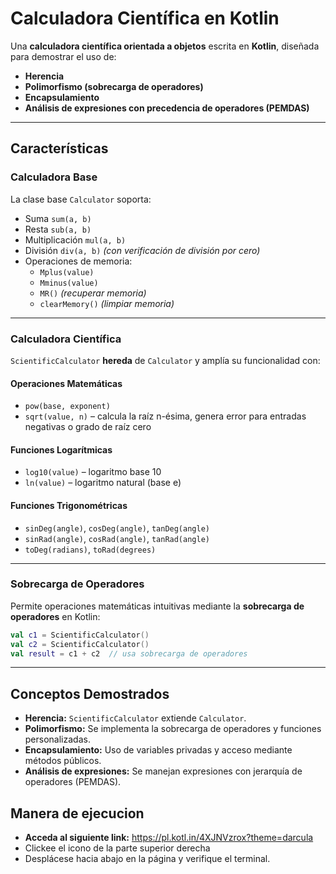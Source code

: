 #  Calculadora Científica en Kotlin

Una **calculadora científica orientada a objetos** escrita en **Kotlin**, diseñada para demostrar el uso de:
- **Herencia**
- **Polimorfismo (sobrecarga de operadores)**
- **Encapsulamiento**
- **Análisis de expresiones con precedencia de operadores (PEMDAS)**

---

##  Características

###  Calculadora Base
La clase base `Calculator` soporta:
- Suma `sum(a, b)`
- Resta `sub(a, b)`
- Multiplicación `mul(a, b)`
- División `div(a, b)` *(con verificación de división por cero)*
- Operaciones de memoria:
  - `Mplus(value)`
  - `Mminus(value)`
  - `MR()` *(recuperar memoria)*
  - `clearMemory()` *(limpiar memoria)*

---

### Calculadora Científica
`ScientificCalculator` **hereda** de `Calculator` y amplía su funcionalidad con:

####  Operaciones Matemáticas
- `pow(base, exponent)`
- `sqrt(value, n)` – calcula la raíz n-ésima, genera error para entradas negativas o grado de raíz cero

####  Funciones Logarítmicas
- `log10(value)` – logaritmo base 10
- `ln(value)` – logaritmo natural (base e)

####  Funciones Trigonométricas
- `sinDeg(angle)`, `cosDeg(angle)`, `tanDeg(angle)`
- `sinRad(angle)`, `cosRad(angle)`, `tanRad(angle)`
- `toDeg(radians)`, `toRad(degrees)`

---

###  Sobrecarga de Operadores
Permite operaciones matemáticas intuitivas mediante la **sobrecarga de operadores** en Kotlin:

```kotlin
val c1 = ScientificCalculator()
val c2 = ScientificCalculator()
val result = c1 + c2  // usa sobrecarga de operadores
```
---

## Conceptos Demostrados
- **Herencia:** `ScientificCalculator` extiende `Calculator`.  
- **Polimorfismo:** Se implementa la sobrecarga de operadores y funciones personalizadas.  
- **Encapsulamiento:** Uso de variables privadas y acceso mediante métodos públicos.  
- **Análisis de expresiones:** Se manejan expresiones con jerarquía de operadores (PEMDAS).

## Manera de ejecucion

- **Acceda al siguiente link:** https://pl.kotl.in/4XJNVzrox?theme=darcula
- Clickee el icono de la parte superior derecha
- Desplácese hacia abajo en la página y verifique el terminal.
